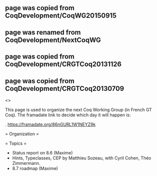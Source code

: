 ## page was copied from CoqDevelopment/CoqWG20150915
## page was renamed from CoqDevelopment/NextCoqWG
## page was copied from CoqDevelopment/CRGTCoq20131126
## page was copied from CoqDevelopment/CRGTCoq20130709
<<TableOfContents>>

This page is used to organize the next Coq Working Group (in French GT Coq). The framadate link to decide which day it will happen is:

 . https://framadate.org/86nGURL1W1NEYZ9k

= Organization =

= Topics =
  * Status report on 8.6 (Maxime)
  * Hints, Typeclasses, CEP by Matthieu Sozeau, with Cyril Cohen, Théo Zimmermann.
  * 8.7 roadmap (Maxime)
